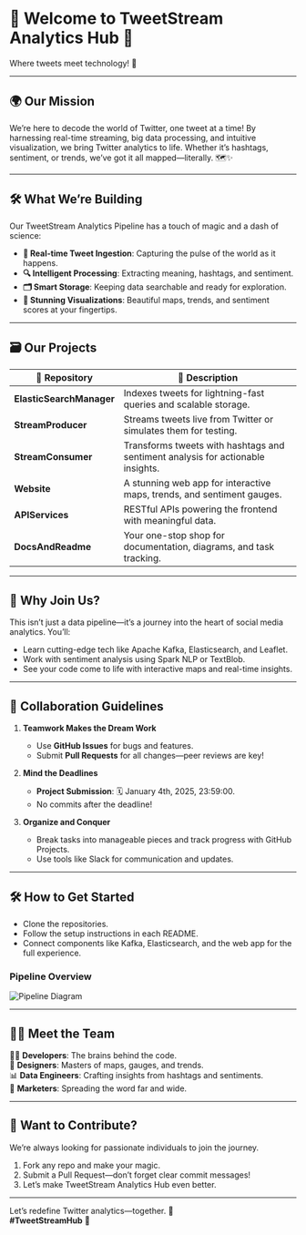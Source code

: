 # 🌟 **Welcome to TweetStream Analytics Hub** 🌟  
Where tweets meet technology! 🚀  

---

## 🌍 **Our Mission**  
We’re here to decode the world of Twitter, one tweet at a time! By harnessing real-time streaming, big data processing, and intuitive visualization, we bring Twitter analytics to life. Whether it’s hashtags, sentiment, or trends, we’ve got it all mapped—literally. 🗺️✨  

---

## 🛠️ **What We’re Building**  
Our TweetStream Analytics Pipeline has a touch of magic and a dash of science:  
- **💬 Real-time Tweet Ingestion**: Capturing the pulse of the world as it happens.  
- **🔍 Intelligent Processing**: Extracting meaning, hashtags, and sentiment.  
- **🗂️ Smart Storage**: Keeping data searchable and ready for exploration.  
- **🌟 Stunning Visualizations**: Beautiful maps, trends, and sentiment scores at your fingertips.  

---

## 🗃️ **Our Projects**

| 📂 Repository            | 📝 Description                                                                                     |  
|--------------------------|-------------------------------------------------------------------------------------------------|  
| **ElasticSearchManager** | Indexes tweets for lightning-fast queries and scalable storage.                                  |  
| **StreamProducer**        | Streams tweets live from Twitter or simulates them for testing.                                   |  
| **StreamConsumer**        | Transforms tweets with hashtags and sentiment analysis for actionable insights.                   |  
| **Website**               | A stunning web app for interactive maps, trends, and sentiment gauges.                            |  
| **APIServices**           | RESTful APIs powering the frontend with meaningful data.                                          |  
| **DocsAndReadme**         | Your one-stop shop for documentation, diagrams, and task tracking.                                |  

---

## 🎯 **Why Join Us?**  
This isn’t just a data pipeline—it’s a journey into the heart of social media analytics. You’ll:  
- Learn cutting-edge tech like Apache Kafka, Elasticsearch, and Leaflet.  
- Work with sentiment analysis using Spark NLP or TextBlob.  
- See your code come to life with interactive maps and real-time insights.  

---

## 🤝 **Collaboration Guidelines**  

1. **Teamwork Makes the Dream Work**  
   - Use **GitHub Issues** for bugs and features.  
   - Submit **Pull Requests** for all changes—peer reviews are key!  

2. **Mind the Deadlines**  
   - **Project Submission**: 🗓️ January 4th, 2025, 23:59:00.  
   - No commits after the deadline!  

3. **Organize and Conquer**  
   - Break tasks into manageable pieces and track progress with GitHub Projects.  
   - Use tools like Slack for communication and updates.  

---

## 🛠️ **How to Get Started**  
- Clone the repositories.  
- Follow the setup instructions in each README.  
- Connect components like Kafka, Elasticsearch, and the web app for the full experience.  

### **Pipeline Overview**  
![Pipeline Diagram](https://github.com/user-attachments/assets/2d8b340f-ad9f-4702-9f1d-9feb53245462)

---

## 👨‍💻 **Meet the Team**  
👩‍💻 **Developers**: The brains behind the code.  
🎨 **Designers**: Masters of maps, gauges, and trends.  
📊 **Data Engineers**: Crafting insights from hashtags and sentiments.  
📢 **Marketers**: Spreading the word far and wide.  

---

## 📣 **Want to Contribute?**  
We’re always looking for passionate individuals to join the journey.  
1. Fork any repo and make your magic.  
2. Submit a Pull Request—don’t forget clear commit messages!  
3. Let’s make TweetStream Analytics Hub even better.  

---


Let’s redefine Twitter analytics—together. 🌟  
**#TweetStreamHub** 🚀  
